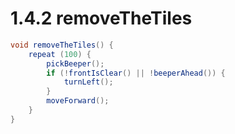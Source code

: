 # 1.4.2 removeTheTiles

```java
void removeTheTiles() {
    repeat (100) {
        pickBeeper();
        if (!frontIsClear() || !beeperAhead()) {
            turnLeft();
        }
        moveForward();
    }
}
```
